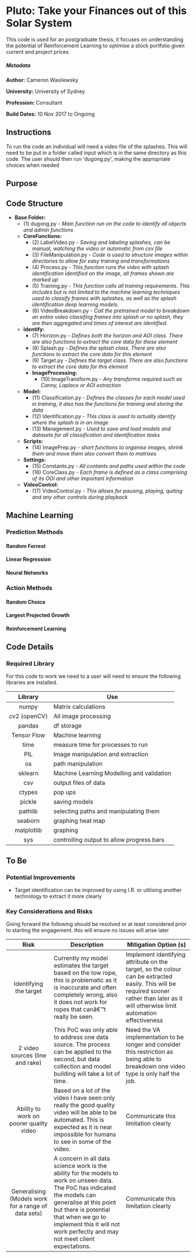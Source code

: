 # Pluto: Take your Finances out of this Solar System #
This code is used for an postgraduate thesis, it focuses on understanding the potential of 
Reinforcement Learning to optimise a stock portfolio given current and project prices

##### Metadata #####
**Author:** Cameron Wasilewsky

**University:** University of Sydney

**Profession:** Consultant

**Build Dates:** 10 Nov 2017 to Ongoing
## Instructions ##

To run the code an individual will need a video file of the splashes. This will need to be put in a
folder called input which is in the same directory as this code. The user should then run 'dugong.py',
making the appropriate choices when needed

## Purpose ##

## Code Structure ##
* **Base Folder:**
    * (1) dugong.py - _Main function run on the code to identify all objects and admin functions_
    * **CoreFunctions:**
        * (2) LabelVideo.py - _Saving and labeling splashes, can be manual, watching the video or automatic from csv file_
        * (3) FileManipulation.py - _Code is used to structure images within directories to allow for easy training and transformations_
        * (4) Process.py - _This function runs the video with splash identification identified on the image, all frames shown are marked up_
        * (5) Training.py - _This function calls all training requirements. This includes but is not limited to the machine learning
        techniques used to classify frames with splashes, as well as the splash identification deep learning models._
        * (6) VideoBreakdown.py - _Call the pretrained model to breakdown an entire video classifing frames into
        splash or no splash, they are then aggregated and times of interest are identified._
    * **Identify:**
        * (7) Horizon.py - _Defines both the horizon and AOI class. There are also functions to extract the core data for these element_
        * (8) Splash.py - _Defines the splash class. There are also functions to extract the core data for this element_
        * (9) Target.py - _Defines the target class. There are also functions to extract the core data for this element_
        * **ImageProcessing:**
            * (10) ImageTransform.py - _Any transforms required such as Canny, Laplace or AOI extraction_
    * **Model:**
        * (11) Classification.py - _Defines the classes for each model used in training, it also has the functions for training and storing the data_
        * (12) Identification.py - _This class is used to actually identify where the splash is in an image_
        * (13) Management.py - _Used to save and load models and datasets for all classification and identification tasks_
    * **Scripts:**
        * (14) ImagePrep.py - _short functions to organise images, shrink them and move them also convert them to matrixes_
    * **Settings:**
        * (15) Constants.py - _All contants and paths used within the code_
        * (16) CoreClass.py - _Each frame is defined as a class comprising of its OOI and other important information_
    * **VideoControl:**
        * (17) VideoControl.py - _This allows for pausing, playing, quiting and any other controls during playback_

## Machine Learning ##
### Prediction Methods ###
#### Random Forrest ####
#### Linear Regression ####
#### Neural Networks ####
### Action Methods ###
#### Random Choice ####
#### Largest Projected Growth ####
#### Reinforcement Learning ####

## Code Details ##


### Required Library ###
For this code to work we need to a user will need to ensure the following libraries are installed.

| Library        | Use          |
| :-------------: |-------------|
| numpy | Matrix calculations |
| cv2 (openCV) | All image processing|
| pandas | df storage|
| Tensor Flow | Machine learning|
| time | measure time for processes to run|
| PIL | Image manipulation and extraction|
| os | path manipulation|
| sklearn | Machine Learning Modelling and validation|
| csv | output files of data|
| ctypes | pop ups|
| pickle | saving models|
| pathlib | selecting paths and manipulating them|
| seaborn | graphing heat map|
| matplotlib | graphing|
| sys | controlling output to allow progress bars|


## To Be ##
### Potential Improvements ###
* Target identification can be improved by using I.R. or utilising another technology to extract it more clearly

### Key Considerations and Risks ###
Going forward the following should be resolved or at least considered prior to starting the engagement. this will ensure no issues will arise later

|Risk	|Description	|Mitigation Option (s)|
|:-------------: |-----------------|-------------|
|Identifying the target|Currently my model estimates the target based on the tow rope, this is problematic as it is inaccurate and often completely wrong, also it does not work for ropes that canâ€™t really be seen.|Implement identifying attribute on the target, so the colour can be extracted easily. This will be required sooner rather than later as it will otherwise limit automation effectiveness|
|2 video sources (line and rake)|This PoC was only able to address one data source. The process can be applied to the second, but data collection and model building will take a lot of time.|Need the VA implementation to be longer and consider this restriction as being able to breakdown one video type is only half the job.|
|Ability to work on poorer quality video|Based on a lot of the video I have seen only really the good quality video will be able to be automated. This is expected as it is near impossible for humans to see in some of the video. |Communicate this limitation clearly|
|Generalising (Models work for a range of data sets)|A concern in all data science work is the ability for the models to work on unseen data. The PoC has indicated the models can generalise at this point but there is potential that when we go to implement this it will not work perfectly and may not meet client expectations.|Communicate this limitation clearly|
